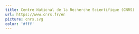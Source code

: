 ```yaml
---
title: Centre National de la Recherche Scientifique (CNRS)
url: https://www.cnrs.fr/en
picture: cnrs.svg
color: '#fff'
---
```


